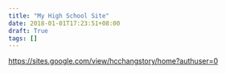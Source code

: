 ```yaml
---
title: "My High School Site"
date: 2018-01-01T17:23:51+08:00
draft: True
tags: []
---
```


https://sites.google.com/view/hcchangstory/home?authuser=0